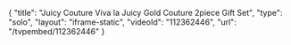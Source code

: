 {
    "title": "Juicy Couture Viva la Juicy Gold Couture 2piece Gift Set",
    "type": "solo",
    "layout": "iframe-static",
    "videoId": "112362446",
    "url": "\/tvpembed\/112362446"
}